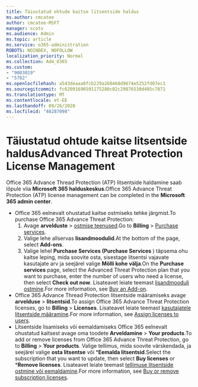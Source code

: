 ```yaml
---
title: Täiustatud ohtude kaitse litsentside haldus
ms.author: cmcatee
author: cmcatee-MSFT
manager: scotv
ms.audience: Admin
ms.topic: article
ms.service: o365-administration
ROBOTS: NOINDEX, NOFOLLOW
localization_priority: Normal
ms.collection: Adm_O365
ms.custom:
- "9003019"
- "5782"
ms.openlocfilehash: a543deaaa0fcb229a260468d9674e5252fd07ec1
ms.sourcegitcommit: fc62091696591175280c02c29876530d485c7871
ms.translationtype: MT
ms.contentlocale: et-EE
ms.lasthandoff: 09/26/2020
ms.locfileid: "48287098"
---
```

# <a name="advanced-threat-protection-license-management"></a><span data-ttu-id="42417-102">Täiustatud ohtude kaitse litsentside haldus</span><span class="sxs-lookup"><span data-stu-id="42417-102">Advanced Threat Protection License Management</span></span>

<span data-ttu-id="42417-103">Office 365 Advance Thread Protection (ATP) litsentside haldamine saab lõpule viia  **Microsoft 365 halduskeskus**.</span><span class="sxs-lookup"><span data-stu-id="42417-103">Office 365 Advance Threat Protection (ATP) license management can be completed in the  **Microsoft 365 admin center**.</span></span>

- <span data-ttu-id="42417-104">Office 365 eelnevalt ohustatud kaitse ostmiseks tehke järgmist.</span><span class="sxs-lookup"><span data-stu-id="42417-104">To purchase Office 365 Advance Threat Protection:</span></span>
    1. <span data-ttu-id="42417-105">Avage **arvelduste**  >  [ostmise teenused](https://go.microsoft.com/fwlink/p/?linkid=868433).</span><span class="sxs-lookup"><span data-stu-id="42417-105">Go to **Billing** > [Purchase services](https://go.microsoft.com/fwlink/p/?linkid=868433).</span></span>
    2. <span data-ttu-id="42417-106">Valige lehe allservas **lisandmoodulid**.</span><span class="sxs-lookup"><span data-stu-id="42417-106">At the bottom of the page, select **Add-ons**.</span></span>
    3. <span data-ttu-id="42417-107">Valige lehel **Purchase Services (Purchase Services** ) täpsema ohu kaitse leping, mida soovite osta, sisestage litsentsi vajavate kasutajate arv ja seejärel valige **Mölli kohe välja**.</span><span class="sxs-lookup"><span data-stu-id="42417-107">On the **Purchase services** page, select the Advanced Threat Protection plan that you want to purchase, enter the number of users who need a license, then select **Check out now**.</span></span> <span data-ttu-id="42417-108">Lisateavet leiate teemast [lisandmooduli ostmine](https://docs.microsoft.com/microsoft-365/commerce/buy-or-edit-an-add-on).</span><span class="sxs-lookup"><span data-stu-id="42417-108">For more information, see [Buy an Add-on](https://docs.microsoft.com/microsoft-365/commerce/buy-or-edit-an-add-on).</span></span>
- <span data-ttu-id="42417-109">Office 365 Advance Thread Protection litsentside määramiseks avage **arvelduse**  >  **litsentsid**.</span><span class="sxs-lookup"><span data-stu-id="42417-109">To assign Office 365 Advance Threat Protection licenses, go to **Billing** > **Licenses**.</span></span> <span data-ttu-id="42417-110">Lisateavet leiate teemast [kasutajatele litsentside määramine](https://docs.microsoft.com/microsoft-365/admin/manage/assign-licenses-to-users).</span><span class="sxs-lookup"><span data-stu-id="42417-110">For more information, see [Assign licenses to users](https://docs.microsoft.com/microsoft-365/admin/manage/assign-licenses-to-users).</span></span>
- <span data-ttu-id="42417-111">Litsentside lisamiseks või eemaldamiseks Office 365 eelnevalt ohustatud kaitsest avage oma toodete **Arveldamine**  >  **Your products**.</span><span class="sxs-lookup"><span data-stu-id="42417-111">To add or remove licenses from Office 365 Advance Threat Protection, go to **Billing** > **Your products**.</span></span> <span data-ttu-id="42417-112">Valige tellimus, mida soovite värskendada, ja seejärel valige **osta litsentse** või \***Eemalda litsentsid**.</span><span class="sxs-lookup"><span data-stu-id="42417-112">Select the subscription that you want to update, then select **Buy licenses** or \***Remove licenses**.</span></span> <span data-ttu-id="42417-113">Lisateavet leiate teemast [tellimuse litsentside ostmine või eemaldamine](https://docs.microsoft.com/microsoft-365/commerce/licenses/buy-licenses).</span><span class="sxs-lookup"><span data-stu-id="42417-113">For more information, see [Buy or remove subscription licenses](https://docs.microsoft.com/microsoft-365/commerce/licenses/buy-licenses).</span></span>